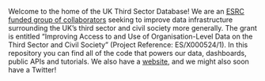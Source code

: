 Welcome to the home of the UK Third Sector Database! We are an [ESRC funded group of collaborators](https://gtr.ukri.org/projects?ref=ES%2FX000524%2F1) seeking to improve data infrastructure surrounding the UK’s third sector and civil society more generally. The grant is entitled “Improving Access to and Use of Organisation-Level Data on the Third Sector and Civil Society” (Project Reference: ES/X000524/1). In this repository you can find all of the code that powers our data, dashboards, public APIs and tutorials. We also have a [website](https://uk-third-sector-database.github.io/), and we might also soon have a Twitter!
